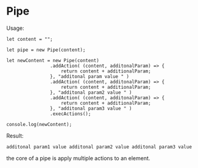 # Pipe #

Usage:

    let content = "";

    let pipe = new Pipe(content);

    let newContent = new Pipe(content)
                    .addAction( (content, additonalParam) => {
                        return content + additionalParam;
                    }, "additonal param value " )
                    .addAction( (content, additonalParam) => {
                        return content + additionalParam;
                    }, "additonal param2 value " )
                    .addAction( (content, additonalParam) => {
                        return content + additionalParam;
                    }, "additonal param3 value " )
                    .execActions();

    console.log(newContent);

Result:

    additonal param1 value additonal param2 value additonal param3 value

the core of a pipe is apply multiple actions to an element.